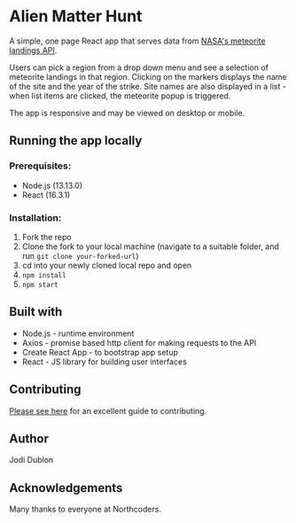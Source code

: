 # Alien Matter Hunt

A simple, one page React app that serves data from [NASA's meteorite landings API](https://data.nasa.gov/Space-Science/Meteorite-Landings/gh4g-9sfh).

Users can pick a region from a drop down menu and see a selection of meteorite landings in that region. Clicking on the markers displays the name of the site and the year of the strike. Site names are also displayed in a list - when list items are clicked, the meteorite popup is triggered.

The app is responsive and may be viewed on desktop or mobile.

## Running the app locally

### Prerequisites:

- Node.js (13.13.0)
- React (16.3.1)

### Installation:

1. Fork the repo
2. Clone the fork to your local machine (navigate to a suitable folder, and run `git clone your-forked-url`)
3. cd into your newly cloned local repo and open
4. `npm install`
5. `npm start`

## Built with

- Node.js - runtime environment
- Axios - promise based http client for making requests to the API
- Create React App - to bootstrap app setup
- React - JS library for building user interfaces

## Contributing

[Please see here](https://gist.github.com/PurpleBooth/b24679402957c63ec426) for an excellent guide to contributing.

## Author

Jodi Dublon

## Acknowledgements

Many thanks to everyone at Northcoders.
